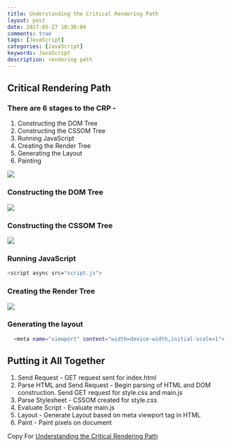 ```yaml
---
title: Understanding the Critical Rendering Path
layout: post
date: 2017-05-27 10:38:04
comments: true
tags: [JavaScript]
categories: [JavaScript]
keywords: JavaScript
description: rendering path
---
```


## Critical Rendering Path
### There are 6 stages to the CRP -
1. Constructing the DOM Tree
2. Constructing the CSSOM Tree
3. Running JavaScript
4. Creating the Render Tree
5. Generating the Layout
6. Painting

![](/images/rendering-path/CRP-Sequence-Copy.png)

<!-- more -->

### Constructing the DOM Tree
![](/images/rendering-path/DOM.png)

### Constructing the CSSOM Tree
![](/images/rendering-path/CSSOM.png)

### Running JavaScript
```bash
<script async src="script.js">
```

### Creating the Render Tree
![](/images/rendering-path/Render-Tree.png)

### Generating the layout
```bash
  <meta name="viewport" content="width=device-width,initial-scale=1">
```

## Putting it All Together
1. Send Request - GET request sent for index.html
2. Parse HTML and Send Request - Begin parsing of HTML and DOM construction. Send GET request for style.css and main.js
3. Parse Stylesheet - CSSOM created for style.css
4. Evaluate Script - Evaluate main.js
5. Layout - Generate Layout based on meta viewport tag in HTML
6. Paint - Paint pixels on document

Copy For [Understanding the Critical Rendering Path](https://bitsofco.de/understanding-the-critical-rendering-path/)
